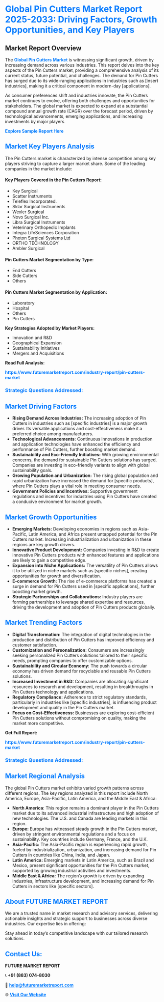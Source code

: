<h1 style="color: #007BFF;">Global Pin Cutters Market Report 2025-2033: Driving Factors, Growth Opportunities, and Key Players</h1>

<section id="overview">
<h2>Market Report Overview</h2>
<p>The <a href="https://www.futuremarketreport.com/industry-report/pin-cutters-market" style="color: #007BFF; text-decoration: none;"><strong>Global Pin Cutters Market</strong></a> is witnessing significant growth, driven by increasing demand across various industries. This report delves into the key aspects of the Pin Cutters market, providing a comprehensive analysis of its current status, future potential, and challenges. The demand for Pin Cutters has surged due to its wide-ranging applications in industries such as [insert industries], making it a critical component in modern-day [applications].</p>
<p>As consumer preferences shift and industries innovate, the Pin Cutters market continues to evolve, offering both challenges and opportunities for stakeholders. The global market is expected to expand at a substantial compound annual growth rate (CAGR) over the forecast period, driven by technological advancements, emerging applications, and increasing investments by major players.</p>
</section>

<section id="overview">
<p><a href="https://www.futuremarketreport.com/request-sample/reportId=122887" style="color: #007BFF; text-decoration: none;"><strong>Explore Sample Report Here</strong></a></p>
</section>

<section id="key-players">
<h2 style="color: #007BFF;">Market Key Players Analysis</h2>
<p>The Pin Cutters market is characterized by intense competition among key players striving to capture a larger market share. Some of the leading companies in the market include:</p>
<h4>Key Players Covered in the Pin Cutters Report:</h4>
<ul><li>Key Surgical</li><li>Scatter Instruments</li><li>Teleflex Incorporated.</li><li>Sklar Surgical Instruments</li><li>Wexler Surgical</li><li>Novo Surgical Inc.</li><li>Libra Surgical Instruments</li><li>Veterinary Orthopedic Implants</li><li>Integra LifeSciences Corporation</li><li>Photon Surgical Systems Ltd</li><li>ORTHO TECHNOLOGY</li><li>Ambler Surgical</li></ul>
<h4>Pin Cutters Market Segmentation by Type:</h4>
<ul><li>End Cutters</li><li>Side Cutters</li><li>Others</li></ul>

<h4>Pin Cutters Market Segmentation by Application:</h4>
<ul><li>Laboratory</li><li>Hospital</li><li>Others</li><li>Pin Cutters</li></ul>
<p><strong>Key Strategies Adopted by Market Players:</strong></p>
<ul>
<li>Innovation and R&D</li>
<li>Geographical Expansion</li>
<li>Sustainability Initiatives</li>
<li>Mergers and Acquisitions</li>
</ul>
</section>

<section>
<p><strong>Read Full Analysis: </strong></p><a href="https://www.futuremarketreport.com/industry-report/pin-cutters-market" style="color: #007BFF; text-decoration: none;"><strong>https://www.futuremarketreport.com/industry-report/pin-cutters-market</strong></a>
<h3 style="color: #007BFF;">Strategic Questions Addressed:</h3>
</section>

<section id="driving-factors">
<h2 style="color: #007BFF;">Market Driving Factors</h2>
<ul>
<li><strong>Rising Demand Across Industries:</strong> The increasing adoption of Pin Cutters in industries such as [specific industries] is a major growth driver. Its versatile applications and cost-effectiveness make it a preferred choice among manufacturers.</li>
<li><strong>Technological Advancements:</strong> Continuous innovations in production and application technologies have enhanced the efficiency and performance of Pin Cutters, further boosting market demand.</li>
<li><strong>Sustainability and Eco-Friendly Initiatives:</strong> With growing environmental concerns, the demand for sustainable Pin Cutters solutions has surged. Companies are investing in eco-friendly variants to align with global sustainability goals.</li>
<li><strong>Growing Population and Urbanization:</strong> The rising global population and rapid urbanization have increased the demand for [specific products], where Pin Cutters plays a vital role in meeting consumer needs.</li>
<li><strong>Government Policies and Incentives:</strong> Supportive government regulations and incentives for industries using Pin Cutters have created a conducive environment for market growth.</li>
</ul>
</section>

<section id="growth-opportunities">
<h2 style="color: #007BFF;">Market Growth Opportunities</h2>
<ul>
<li><strong>Emerging Markets:</strong> Developing economies in regions such as Asia-Pacific, Latin America, and Africa present untapped potential for the Pin Cutters market. Increasing industrialization and urbanization in these regions are key growth drivers.</li>
<li><strong>Innovative Product Development:</strong> Companies investing in R&D to create innovative Pin Cutters products with enhanced features and applications are likely to gain a competitive edge.</li>
<li><strong>Expansion into Niche Applications:</strong> The versatility of Pin Cutters allows it to be utilized in niche markets such as [specific niches], creating opportunities for growth and diversification.</li>
<li><strong>E-commerce Growth:</strong> The rise of e-commerce platforms has created a surge in demand for Pin Cutters used in [specific applications], further boosting market growth.</li>
<li><strong>Strategic Partnerships and Collaborations:</strong> Industry players are forming partnerships to leverage shared expertise and resources, driving the development and adoption of Pin Cutters products globally.</li>
</ul>
</section>

<section id="trending-factors">
<h2 style="color: #007BFF;">Market Trending Factors</h2>
<ul>
<li><strong>Digital Transformation:</strong> The integration of digital technologies in the production and distribution of Pin Cutters has improved efficiency and customer satisfaction.</li>
<li><strong>Customization and Personalization:</strong> Consumers are increasingly seeking personalized Pin Cutters solutions tailored to their specific needs, prompting companies to offer customizable options.</li>
<li><strong>Sustainability and Circular Economy:</strong> The push towards a circular economy has driven demand for recyclable and reusable Pin Cutters solutions.</li>
<li><strong>Increased Investment in R&D:</strong> Companies are allocating significant resources to research and development, resulting in breakthroughs in Pin Cutters technology and applications.</li>
<li><strong>Regulatory Compliance:</strong> Adherence to strict regulatory standards, particularly in industries like [specific industries], is influencing product development and quality in the Pin Cutters market.</li>
<li><strong>Focus on Cost-Effectiveness:</strong> Businesses are exploring cost-efficient Pin Cutters solutions without compromising on quality, making the market more competitive.</li>
</ul>
</section>

<section>
<p><strong>Get Full Report: </strong></p><a href="https://www.futuremarketreport.com/industry-report/pin-cutters-market" style="color: #007BFF; text-decoration: none;"><strong>https://www.futuremarketreport.com/industry-report/pin-cutters-market</strong></a>
<h3 style="color: #007BFF;">Strategic Questions Addressed:</h3>
</section>


<section id="regional-analysis">
<h2 style="color: #007BFF;">Market Regional Analysis</h2>
<p>The global Pin Cutters market exhibits varied growth patterns across different regions. The key regions analyzed in this report include North America, Europe, Asia-Pacific, Latin America, and the Middle East & Africa:</p>
<ul>
<li><strong>North America:</strong> This region remains a dominant player in the Pin Cutters market due to its advanced industrial infrastructure and high adoption of new technologies. The U.S. and Canada are leading markets in this region.</li>
<li><strong>Europe:</strong> Europe has witnessed steady growth in the Pin Cutters market, driven by stringent environmental regulations and a focus on sustainability. Key countries include Germany, France, and the U.K.</li>
<li><strong>Asia-Pacific:</strong> The Asia-Pacific region is experiencing rapid growth, fueled by industrialization, urbanization, and increasing demand for Pin Cutters in countries like China, India, and Japan.</li>
<li><strong>Latin America:</strong> Emerging markets in Latin America, such as Brazil and Mexico, present significant opportunities for the Pin Cutters market, supported by growing industrial activities and investments.</li>
<li><strong>Middle East & Africa:</strong> The region’s growth is driven by expanding industries, infrastructure development, and increasing demand for Pin Cutters in sectors like [specific sectors].</li>
</ul>
</section>

<footer>
<h2 style="color: #007BFF;">About FUTURE MARKET REPORT</h2>
<p>We are a trusted name in market research and advisory services, delivering actionable insights and strategic support to businesses across diverse industries. Our expertise lies in offering:</p>

<p>Stay ahead in today’s competitive landscape with our tailored research solutions.</p>

<h2 style="color: #007BFF;">Contact Us:</h2>
<p><strong>FUTURE MARKET REPORT</strong></p>
<p>📞 <strong>+91 (883) 074-8030</strong></p>
<p>📧 <strong><a href="mailto:help@futuremarketreport.com" style="color: #007BFF;">help@futuremarketreport.com</a></strong></p>
<p>🌐 <strong><a href="https://www.futuremarketreport.com/" style="color: #007BFF;">Visit Our Website</a></strong></p>
</footer>